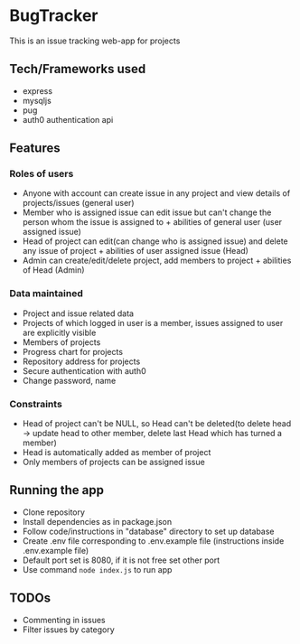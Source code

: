 # BugTracker
This is an issue tracking web-app for projects

## Tech/Frameworks used
- express
- mysqljs
- pug
- auth0 authentication api

## Features
### Roles of users
- Anyone with account can create issue in any project and view details of projects/issues (general user)
- Member who is assigned issue can edit issue but can't change the person whom the issue is assigned to + abilities of general user (user assigned issue)
- Head of project can edit(can change who is assigned issue) and delete any issue of project + abilities of user assigned issue (Head)
- Admin can create/edit/delete project, add members to project + abilities of Head (Admin)
### Data maintained
- Project and issue related data
- Projects of which logged in user is a member, issues assigned to user are explicitly visible
- Members of projects
- Progress chart for projects
- Repository address for projects
- Secure authentication with auth0
- Change password, name
### Constraints
- Head of project can't be NULL, so Head can't be deleted(to delete head -> update head to other member, delete last Head which has turned a member)
- Head is automatically added as member of project
- Only members of projects can be assigned issue

## Running the app
- Clone repository
- Install dependencies as in package.json
- Follow code/instructions in "database" directory to set up database
- Create .env file corresponding to .env.example file (instructions inside .env.example file)
- Default port set is 8080, if it is not free set other port
- Use command `node index.js` to run app

## TODOs
- Commenting in issues
- Filter issues by category
<!--
update issue file, dashboard table len limit, project file, delete user account, loader, delete project completely
-->
